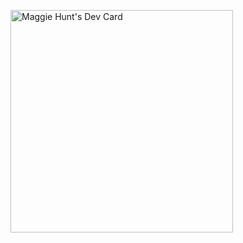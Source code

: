 <a href="https://app.daily.dev/maggierphunt"><img src="https://api.daily.dev/devcards/v2/BZG6e2EvtmKdifPoM3HPL.png?type=default&r=698" width="356" alt="Maggie Hunt's Dev Card"/></a>
